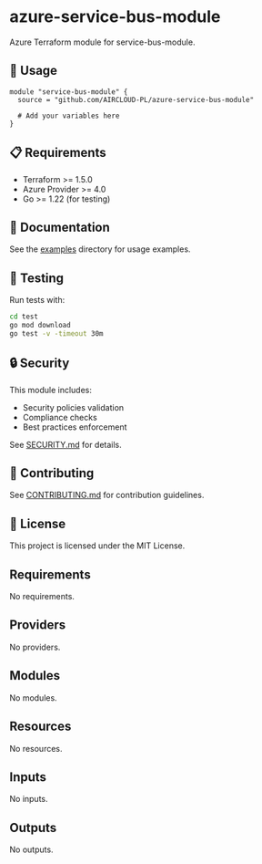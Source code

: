 # azure-service-bus-module

Azure Terraform module for service-bus-module.

## 🚀 Usage

```hcl
module "service-bus-module" {
  source = "github.com/AIRCLOUD-PL/azure-service-bus-module"
  
  # Add your variables here
}
```

## 📋 Requirements

- Terraform >= 1.5.0
- Azure Provider >= 4.0
- Go >= 1.22 (for testing)

## 📖 Documentation

See the [examples](./examples/) directory for usage examples.

## 🧪 Testing

Run tests with:
```bash
cd test
go mod download
go test -v -timeout 30m
```

## 🔒 Security

This module includes:
- Security policies validation
- Compliance checks
- Best practices enforcement

See [SECURITY.md](./SECURITY.md) for details.

## 🤝 Contributing

See [CONTRIBUTING.md](./CONTRIBUTING.md) for contribution guidelines.

## 📄 License

This project is licensed under the MIT License.

## Requirements

No requirements.

## Providers

No providers.

## Modules

No modules.

## Resources

No resources.

## Inputs

No inputs.

## Outputs

No outputs.

<!-- BEGIN_TF_DOCS -->
<!-- END_TF_DOCS -->
